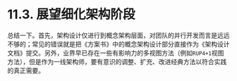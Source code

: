 # 11.3. 展望细化架构阶段

总结一下。首先，架构设计仅进行到概念架构层面，对团队的并行开发而言是远远不够的；常见的错误就是把《方案书》中的概念架构设计部分直接作为《架构设计文档》提交。另外，业界早已存在一些有影响力的多视图方法（例如`RUP4+1`视图方法），但是作为一线架构师，要有意识的调整、扩充、改进经典方法以符合实践的真正需要。
